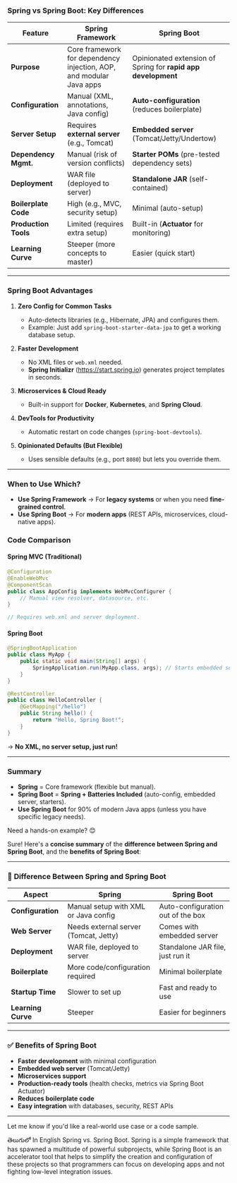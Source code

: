 ### **Spring vs Spring Boot: Key Differences**  

| Feature                | **Spring Framework**                          | **Spring Boot**                              |
|-----------------------|---------------------------------------------|---------------------------------------------|
| **Purpose**           | Core framework for dependency injection, AOP, and modular Java apps | Opinionated extension of Spring for **rapid app development** |
| **Configuration**      | Manual (XML, annotations, Java config)      | **Auto-configuration** (reduces boilerplate) |
| **Server Setup**       | Requires **external server** (e.g., Tomcat) | **Embedded server** (Tomcat/Jetty/Undertow) |
| **Dependency Mgmt.**   | Manual (risk of version conflicts)          | **Starter POMs** (pre-tested dependency sets) |
| **Deployment**         | WAR file (deployed to server)               | **Standalone JAR** (self-contained)         |
| **Boilerplate Code**   | High (e.g., MVC, security setup)            | Minimal (auto-setup)                        |
| **Production Tools**   | Limited (requires extra setup)              | Built-in (**Actuator** for monitoring)      |
| **Learning Curve**     | Steeper (more concepts to master)           | Easier (quick start)                        |

---

### **Spring Boot Advantages**  
1. **Zero Config for Common Tasks**  
   - Auto-detects libraries (e.g., Hibernate, JPA) and configures them.  
   - Example: Just add `spring-boot-starter-data-jpa` to get a working database setup.  

2. **Faster Development**  
   - No XML files or `web.xml` needed.  
   - **Spring Initializr** (https://start.spring.io) generates project templates in seconds.  

3. **Microservices & Cloud Ready**  
   - Built-in support for **Docker**, **Kubernetes**, and **Spring Cloud**.  

4. **DevTools for Productivity**  
   - Automatic restart on code changes (`spring-boot-devtools`).  

5. **Opinionated Defaults (But Flexible)**  
   - Uses sensible defaults (e.g., port `8080`) but lets you override them.  

---

### **When to Use Which?**  
- **Use Spring Framework** → For **legacy systems** or when you need **fine-grained control**.  
- **Use Spring Boot** → For **modern apps** (REST APIs, microservices, cloud-native apps).  

### **Code Comparison**  
#### **Spring MVC (Traditional)**
```java
@Configuration
@EnableWebMvc
@ComponentScan
public class AppConfig implements WebMvcConfigurer {
    // Manual view resolver, datasource, etc.
}

// Requires web.xml and server deployment.
```
#### **Spring Boot**
```java
@SpringBootApplication
public class MyApp {
    public static void main(String[] args) {
        SpringApplication.run(MyApp.class, args); // Starts embedded server
    }
}

@RestController
public class HelloController {
    @GetMapping("/hello")
    public String hello() {
        return "Hello, Spring Boot!";
    }
}
```
→ **No XML, no server setup, just run!**  

---

### **Summary**  
- **Spring** = Core framework (flexible but manual).  
- **Spring Boot** = **Spring + Batteries Included** (auto-config, embedded server, starters).  
- **Use Spring Boot** for 90% of modern Java apps (unless you have specific legacy needs).  

Need a hands-on example? 😊


Sure! Here's a **concise summary** of the **difference between Spring and Spring Boot**, and the **benefits of Spring Boot**:

---

### 🔄 **Difference Between Spring and Spring Boot**

| **Aspect**         | **Spring**                            | **Spring Boot**                   |
| ------------------ | ------------------------------------- | --------------------------------- |
| **Configuration**  | Manual setup with XML or Java config  | Auto-configuration out of the box |
| **Web Server**     | Needs external server (Tomcat, Jetty) | Comes with embedded server        |
| **Deployment**     | WAR file, deployed to server          | Standalone JAR file, just run it  |
| **Boilerplate**    | More code/configuration required      | Minimal boilerplate               |
| **Startup Time**   | Slower to set up                      | Fast and ready to use             |
| **Learning Curve** | Steeper                               | Easier for beginners              |

---

### ✅ **Benefits of Spring Boot**

* **Faster development** with minimal configuration
* **Embedded web server** (Tomcat/Jetty)
* **Microservices support**
* **Production-ready tools** (health checks, metrics via Spring Boot Actuator)
* **Reduces boilerplate code**
* **Easy integration** with databases, security, REST APIs

---

Let me know if you'd like a real-world use case or a code sample.


తెలుగు‌లో
In English
Spring vs. Spring Boot. Spring is a simple framework that has spawned a multitude of powerful subprojects, while Spring Boot is an accelerator tool that helps to simplify the creation and configuration of these projects so that programmers can focus on developing apps and not fighting low-level integration issues.
